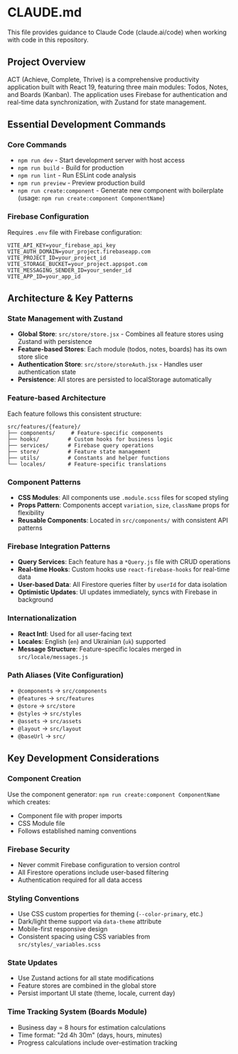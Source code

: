 # CLAUDE.md

This file provides guidance to Claude Code (claude.ai/code) when working with code in this repository.

## Project Overview

ACT (Achieve, Complete, Thrive) is a comprehensive productivity application built with React 19, featuring three main modules: Todos, Notes, and Boards (Kanban). The application uses Firebase for authentication and real-time data synchronization, with Zustand for state management.

## Essential Development Commands

### Core Commands
- `npm run dev` - Start development server with host access
- `npm run build` - Build for production
- `npm run lint` - Run ESLint code analysis
- `npm run preview` - Preview production build
- `npm run create:component` - Generate new component with boilerplate (usage: `npm run create:component ComponentName`)

### Firebase Configuration
Requires `.env` file with Firebase configuration:
```
VITE_API_KEY=your_firebase_api_key
VITE_AUTH_DOMAIN=your_project.firebaseapp.com
VITE_PROJECT_ID=your_project_id
VITE_STORAGE_BUCKET=your_project.appspot.com
VITE_MESSAGING_SENDER_ID=your_sender_id
VITE_APP_ID=your_app_id
```

## Architecture & Key Patterns

### State Management with Zustand
- **Global Store**: `src/store/store.jsx` - Combines all feature stores using Zustand with persistence
- **Feature-based Stores**: Each module (todos, notes, boards) has its own store slice
- **Authentication Store**: `src/store/storeAuth.jsx` - Handles user authentication state
- **Persistence**: All stores are persisted to localStorage automatically

### Feature-based Architecture
Each feature follows this consistent structure:
```
src/features/{feature}/
├── components/     # Feature-specific components
├── hooks/         # Custom hooks for business logic
├── services/      # Firebase query operations
├── store/         # Feature state management
├── utils/         # Constants and helper functions
└── locales/       # Feature-specific translations
```

### Component Patterns
- **CSS Modules**: All components use `.module.scss` files for scoped styling
- **Props Pattern**: Components accept `variation`, `size`, `className` props for flexibility
- **Reusable Components**: Located in `src/components/` with consistent API patterns

### Firebase Integration Patterns
- **Query Services**: Each feature has a `*Query.js` file with CRUD operations
- **Real-time Hooks**: Custom hooks use `react-firebase-hooks` for real-time data
- **User-based Data**: All Firestore queries filter by `userId` for data isolation
- **Optimistic Updates**: UI updates immediately, syncs with Firebase in background

### Internationalization
- **React Intl**: Used for all user-facing text
- **Locales**: English (`en`) and Ukrainian (`uk`) supported
- **Message Structure**: Feature-specific locales merged in `src/locale/messages.js`

### Path Aliases (Vite Configuration)
- `@components` → `src/components`
- `@features` → `src/features`  
- `@store` → `src/store`
- `@styles` → `src/styles`
- `@assets` → `src/assets`
- `@layout` → `src/layout`
- `@baseUrl` → `src/`

## Key Development Considerations

### Component Creation
Use the component generator: `npm run create:component ComponentName` which creates:
- Component file with proper imports
- CSS Module file
- Follows established naming conventions

### Firebase Security
- Never commit Firebase configuration to version control
- All Firestore operations include user-based filtering
- Authentication required for all data access

### Styling Conventions
- Use CSS custom properties for theming (`--color-primary`, etc.)
- Dark/light theme support via `data-theme` attribute
- Mobile-first responsive design
- Consistent spacing using CSS variables from `src/styles/_variables.scss`

### State Updates
- Use Zustand actions for all state modifications
- Feature stores are combined in the global store
- Persist important UI state (theme, locale, current day)

### Time Tracking System (Boards Module)
- Business day = 8 hours for estimation calculations
- Time format: "2d 4h 30m" (days, hours, minutes)
- Progress calculations include over-estimation tracking